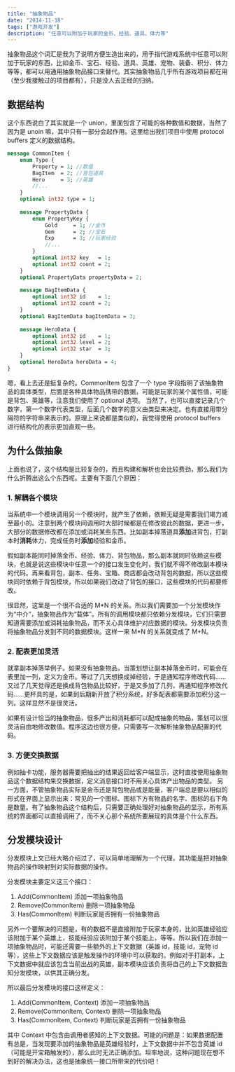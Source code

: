 ```yaml
---
title: "抽象物品"
date: "2014-11-18"
tags: ["游戏开发"]
description: "任意可以附加于玩家的金币、经验、道具、体力等"
---
```


抽象物品这个词汇是我为了说明方便生造出来的，用于指代游戏系统中任意可以附加于玩家的东西，比如金币、宝石、经验、道具、英雄、宠物、装备、积分、体力等等，都可以用通用抽象物品接口来替代。其实抽象物品几乎所有游戏项目都在用（至少我接触过的项目都有），只是没人去正经的归纳。

## 数据结构
这个东西说白了其实就是一个 union，里面包含了可能的各种数值和数据，当然了因为是 unoin 嘛，其中只有一部分会起作用。这里给出我们项目中使用 protocol buffers 定义的数据结构。

```protobuf
message CommonItem {
	enum Type {
		Property = 1; //数值
		BagItem  = 2; //背包道具
		Hero     = 3; //英雄
		//...
	}
	optional int32 type = 1;
	
	message PropertyData {
		enum PropertyKey {
			Gold     = 1; //金币
			Gem      = 2; //宝石
			Exp      = 3; //玩家经验
			//...
		}
		optional int32 key   = 1;
		optional int32 count = 2;
	}
	optional PropertyData propertyData = 2;
	
	message BagItemData {
		optional int32 id    = 1;
		optional int32 count = 2;
	}
	optional BagItemData bagItemData = 3;
	
	message HeroData {
		optional int32 id    = 1;
		optional int32 level = 2;
		optional int32 star  = 3;
	}
	optional HeroData heroData = 4;
}
```

嗯，看上去还是挺复杂的。CommonItem 包含了一个 type 字段指明了该抽象物品的具体类型，后面是各种具体物品携带的数据，可能是玩家的某个属性值，可能是背包、英雄等，注意我们使用了 optional 选项。
当然了，也可以直接记录几个数字，第一个数字代表类型，后面几个数字的意义由类型来决定。也有直接用带分隔符的字符串来表示的。原理上来说都是类似的，我觉得使用 protocol buffers 进行结构化的表示更加直观一些。

## 为什么做抽象
上面也说了，这个结构是比较复杂的，而且构建和解析也会比较费劲，那么我们为什么折腾出这么个东西呢。主要有下面几个原因：

### 1. 解耦各个模块
当系统中一个模块调用另一个模块时，就产生了依赖，依赖无疑是需要我们竭力减至最小的。注意到两个模块间调用时大部时候都是在修改彼此的数据，更进一步，大部分的数据修改都在添加或消耗某些东西。比如副本掉落道具**添加**进背包，打副本时**消耗**体力，完成任务时**添加**经验和金币。

假如副本能同时掉落金币、经验、体力、背包物品，那么副本就同时依赖这些模块，也就是说这些模块中任意一个的接口发生变化时，我们就不得不修改副本模块的代码。再来看背包，副本、任务、宝箱、商店都会改动背包的数据，所以这些模块同时依赖于背包模块，所以如果我们改动了背包的接口，这些模块的代码都要修改。

很显然，这里是一个很不合适的 M\*N 的关系。所以我们需要加一个分发模块作为“中介”，抽象物品作为“载体”。所有的调用模块都只依赖分发模块，它们只需要知道需要添加或消耗抽象物品，而不关心具体维护对应数据的模块。分发模块负责将抽象物品分发到不同的数据模块。这样一来 M\*N 的关系就变成了 M+N。

### 2. 配表更加灵活
就拿副本掉落举例子。如果没有抽象物品，当策划想让副本掉落金币时，可能会在表里加一列，定义为金币。等过了几天想换成掉经验，于是通知程序修改代码……又过了几天觉得还是换成背包物品比较好，于是又多加了几列，再通知程序修改代码……更杯具的是，如果到后期新开放了积分系统，好多配表都需要添加积分这一列。这样显然不是很灵活。

如果有设计恰当的抽象物品，很多产出和消耗都可以配成抽象的物品，策划可以很灵活自由地修改数值。程序这边也很方便，只需要写一次解析抽象物品配置的代码。

### 3. 方便交换数据
例如抽卡功能，服务器需要把抽出的结果返回给客户端显示，这时直接使用抽象物品这个数据结构来交换数据，定义消息接口时不用关心具体产出物品的类型。
另一方面，不管抽象物品实际是金币还是背包物品或是能量，客户端总是要以相似的形式在界面上显示出来：常见的一个图标、图标下方有物品的名字、图标的右下角是数量。有了抽象物品这个结构后，只需要正确处理好对抽象物品的显示，所有系统的界面都可以直接调用了，而不关心那个系统所要展现的具体是个什么东西。

## 分发模块设计
分发模块上文已经大略介绍过了，可以简单地理解为一个代理，其功能是把对抽象物品的操作映射到对实际数据的操作。

分发模块主要定义这三个接口：

1. Add(CommonItem) 添加一项抽象物品
2. Remove(CommonItem) 删除一项抽象物品
3. Has(CommonItem) 判断玩家是否拥有一份抽象物品

另外一个要解决的问题是，有的数据不是直接附加于玩家本身的，比如英雄经验应该附加于某个英雄上，技能经验应该附加于某个技能上，等等。所以我们在添加一项抽象物品时，可能还需要一些额外的上下文数据（英雄 id，技能 id，宠物 id 等），这些上下文数据应该是触发操作的环境中可以获取的。例如对于打副本，上下文数据中就应该包含当前出战的英雄，副本模块应该负责将自己的上下文数据告知分发模块，以供其正确分发。

所以最后分发模块的接口这样定义：

1. Add(CommonItem, Context) 添加一项抽象物品
2. Remove(CommonItem, Context) 删除一项抽象物品
3. Has(CommonItem, Context) 判断玩家是否拥有一份抽象物品

其中 Context 中包含由调用者感知的上下文数据。可能的问题是：如果数据配置有总是，当发现要添加的抽象物品是英雄经验时，上下文数据中并不包含英雄 id（可能是开宝箱触发的），那么此时无法正确添加。坦率地说，这种问题现在想不到好的解决办法，这也是抽象统一接口所带来的代价吧！